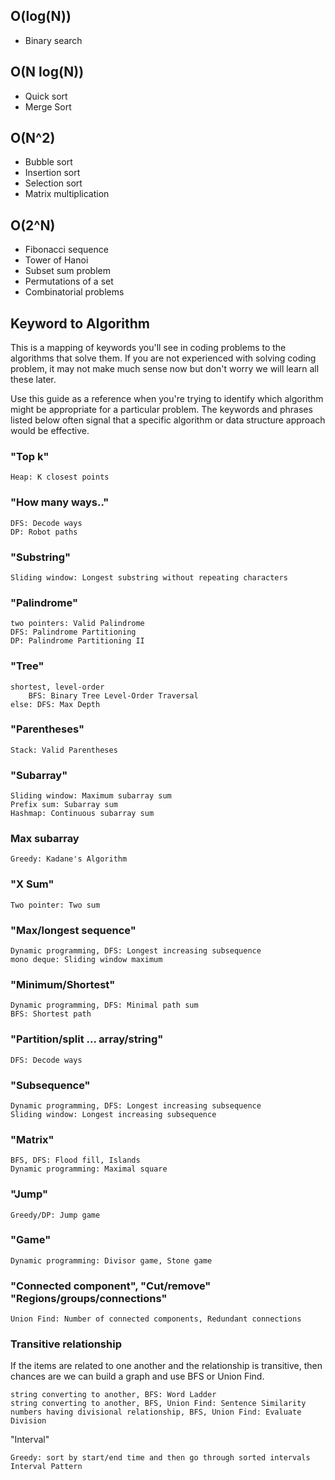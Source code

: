 ## O(log(N))
- Binary search

## O(N log(N))
- Quick sort
- Merge Sort

## O(N^2)
- Bubble sort
- Insertion sort
- Selection sort
- Matrix multiplication     

## O(2^N)
- Fibonacci sequence
- Tower of Hanoi
- Subset sum problem
- Permutations of a set
- Combinatorial problems



## Keyword to Algorithm

This is a mapping of keywords you'll see in coding problems to the algorithms that solve them. If you are not experienced with solving coding problem, it may not make much sense now but don't worry we will learn all these later.

Use this guide as a reference when you're trying to identify which algorithm might be appropriate for a particular problem. The keywords and phrases listed below often signal that a specific algorithm or data structure approach would be effective.

### "Top k"

    Heap: K closest points

### "How many ways.."

    DFS: Decode ways
    DP: Robot paths

### "Substring"

    Sliding window: Longest substring without repeating characters

### "Palindrome"

    two pointers: Valid Palindrome
    DFS: Palindrome Partitioning
    DP: Palindrome Partitioning II

### "Tree"

    shortest, level-order
        BFS: Binary Tree Level-Order Traversal
    else: DFS: Max Depth

### "Parentheses"

    Stack: Valid Parentheses

### "Subarray"

    Sliding window: Maximum subarray sum
    Prefix sum: Subarray sum
    Hashmap: Continuous subarray sum

### Max subarray

    Greedy: Kadane's Algorithm

### "X Sum"

    Two pointer: Two sum

### "Max/longest sequence"

    Dynamic programming, DFS: Longest increasing subsequence
    mono deque: Sliding window maximum

### "Minimum/Shortest"

    Dynamic programming, DFS: Minimal path sum
    BFS: Shortest path

### "Partition/split ... array/string"

    DFS: Decode ways

### "Subsequence"

    Dynamic programming, DFS: Longest increasing subsequence
    Sliding window: Longest increasing subsequence

### "Matrix"

    BFS, DFS: Flood fill, Islands
    Dynamic programming: Maximal square

### "Jump"

    Greedy/DP: Jump game

### "Game"

    Dynamic programming: Divisor game, Stone game

### "Connected component", "Cut/remove" "Regions/groups/connections"

    Union Find: Number of connected components, Redundant connections

### Transitive relationship

If the items are related to one another and the relationship is transitive, then chances are we can build a graph and use BFS or Union Find.

    string converting to another, BFS: Word Ladder
    string converting to another, BFS, Union Find: Sentence Similarity
    numbers having divisional relationship, BFS, Union Find: Evaluate Division

"Interval"

    Greedy: sort by start/end time and then go through sorted intervals Interval Pattern
